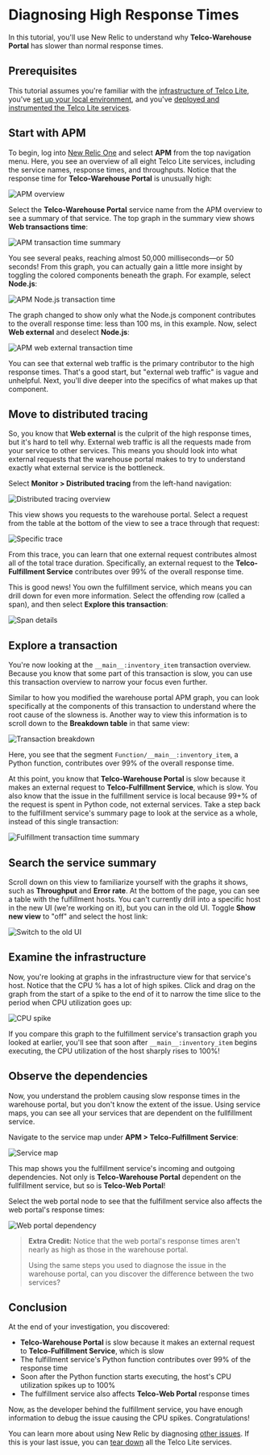 # Diagnosing High Response Times

In this tutorial, you'll use New Relic to understand why **Telco-Warehouse Portal** has slower than normal response times.

## Prerequisites

This tutorial assumes you're familiar with the [infrastructure of Telco Lite](README.md#application-design), you've [set up your local environment](prereqs.md), and you've [deployed and instrumented the Telco Lite services](deployment.md).

## Start with APM

To begin, log into [New Relic One](one.newrelic.com) and select **APM** from the top navigation menu. Here, you see an overview of all eight Telco Lite services, including the service names, response times, and throughputs. Notice that the response time for **Telco-Warehouse Portal** is unusually high:

![APM overview](imgs/high-response-times.png)

Select the **Telco-Warehouse Portal** service name from the APM overview to see a summary of that service. The top graph in the summary view shows **Web transactions time**:

![APM transaction time summary](imgs/apm-summary.png)

You see several peaks, reaching almost 50,000 milliseconds—or 50 seconds! From this graph, you can actually gain a little more insight by toggling the colored components beneath the graph. For example, select **Node.js**:

![APM Node.js transaction time](imgs/apm-node.png)

The graph changed to show only what the Node.js component contributes to the overall response time: less than 100 ms, in this example. Now, select **Web external** and deselect **Node.js**:

![APM web external transaction time](imgs/apm-webex.png)

You can see that external web traffic is the primary contributor to the high response times. That's a good start, but "external web traffic" is vague and unhelpful. Next, you'll dive deeper into the specifics of what makes up that component.

## Move to distributed tracing

So, you know that **Web external** is the culprit of the high response times, but it's hard to tell why. External web traffic is all the requests made from your service to other services. This means you should look into what external requests that the warehouse portal makes to try to understand exactly what external service is the bottleneck.

Select **Monitor > Distributed tracing** from the left-hand navigation:

![Distributed tracing overview](imgs/dt-overview.png)

This view shows you requests to the warehouse portal. Select a request from the table at the bottom of the view to see a trace through that request:

![Specific trace](imgs/dt-trace.png)

From this trace, you can learn that one external request contributes almost all of the total trace duration. Specifically, an external request to the **Telco-Fulfillment Service** contributes over 99% of the overall response time.

This is good news! You own the fulfillment service, which means you can drill down for even more information. Select the offending row (called a span), and then select **Explore this transaction**:

![Span details](imgs/dt-span-details.png)

## Explore a transaction

You're now looking at the `__main__:inventory_item` transaction overview. Because you know that some part of this transaction is slow, you can use this transaction overview to narrow your focus even further.

Similar to how you modified the warehouse portal APM graph, you can look specifically at the components of this transaction to understand where the root cause of the slowness is. Another way to view this information is to scroll down to the **Breakdown table** in that same view:

![Transaction breakdown](imgs/transaction-breakdown.png)

Here, you see that the segment `Function/__main__:inventory_item`, a Python function, contributes over 99% of the overall response time.

At this point, you know that **Telco-Warehouse Portal** is slow because it makes an external request to **Telco-Fulfillment Service**, which is slow. You also know that the issue in the fulfillment service is local because 99+% of the request is spent in Python code, not external services. Take a step back to the fulfillment service's summary page to look at the service as a whole, instead of this single transaction:

![Fulfillment transaction time summary](imgs/apm-fulfillment-summary.png)

## Search the service summary

Scroll down on this view to familiarize yourself with the graphs it shows, such as **Throughput** and **Error rate**. At the bottom of the page, you can see a table with the fulfillment hosts. You can't currently drill into a specific host in the new UI (we're working on it), but you can in the old UI. Toggle **Show new view** to "off" and select the host link:

![Switch to the old UI](imgs/old-ui.png)

## Examine the infrastructure

Now, you're looking at graphs in the infrastructure view for that service's host. Notice that the CPU % has a lot of high spikes. Click and drag on the graph from the start of a spike to the end of it to narrow the time slice to the period when CPU utilization goes up:

![CPU spike](imgs/cpu-spike.png)

If you compare this graph to the fulfillment service's transaction graph you looked at earlier, you'll see that soon after `__main__:inventory_item` begins executing, the CPU utilization of the host sharply rises to 100%!

## Observe the dependencies

Now, you understand the problem causing slow response times in the warehouse portal, but you don't know the extent of the issue. Using service maps, you can see all your services that are dependent on the fullfillment service.

Navigate to the service map under **APM > Telco-Fulfillment Service**:

![Service map](imgs/service-map.png)

This map shows you the fulfillment service's incoming and outgoing dependencies. Not only is **Telco-Warehouse Portal** dependent on the fullfillment service, but so is **Telco-Web Portal**!

Select the web portal node to see that the fulfillment service also affects the web portal's response times:

![Web portal dependency](imgs/web-portal-dep.png)

> **Extra Credit:** Notice that the web portal's response times aren't nearly as high as those in the warehouse portal.
>
> Using the same steps you used to diagnose the issue in the warehouse portal, can you discover the difference between the two services?

## Conclusion

At the end of your investigation, you discovered:

- **Telco-Warehouse Portal** is slow because it makes an external request to **Telco-Fulfillment Service**, which is slow
- The fulfillment service's Python function contributes over 99% of the response time
- Soon after the Python function starts executing, the host's CPU utilization spikes up to 100%
- The fulfillment service also affects **Telco-Web Portal** response times

Now, as the developer behind the fulfillment service, you have enough information to debug the issue causing the CPU spikes. Congratulations!

You can learn more about using New Relic by diagnosing [other issues](deployment.md#view-your-services). If this is your last issue, you can [tear down](deployment.md#tear-down-telco-lite) all the Telco Lite services.